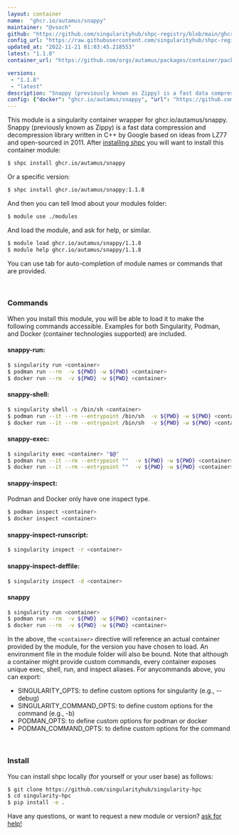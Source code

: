 ```yaml
---
layout: container
name:  "ghcr.io/autamus/snappy"
maintainer: "@vsoch"
github: "https://github.com/singularityhub/shpc-registry/blob/main/ghcr.io/autamus/snappy/container.yaml"
config_url: "https://raw.githubusercontent.com/singularityhub/shpc-registry/main/ghcr.io/autamus/snappy/container.yaml"
updated_at: "2022-11-21 01:03:45.218553"
latest: "1.1.8"
container_url: "https://github.com/orgs/autamus/packages/container/package/snappy"

versions:
 - "1.1.8"
 - "latest"
description: "Snappy (previously known as Zippy) is a fast data compression and decompression library written in C++ by Google based on ideas from LZ77 and open-sourced in 2011."
config: {"docker": "ghcr.io/autamus/snappy", "url": "https://github.com/orgs/autamus/packages/container/package/snappy", "maintainer": "@vsoch", "description": "Snappy (previously known as Zippy) is a fast data compression and decompression library written in C++ by Google based on ideas from LZ77 and open-sourced in 2011.", "latest": {"1.1.8": "sha256:bfda9672e09dd6e8129977805ed743b4c113c6da59fdbd1edf32e6b11e9ba75a"}, "tags": {"1.1.8": "sha256:bfda9672e09dd6e8129977805ed743b4c113c6da59fdbd1edf32e6b11e9ba75a", "latest": "sha256:bfda9672e09dd6e8129977805ed743b4c113c6da59fdbd1edf32e6b11e9ba75a"}}
---
```


This module is a singularity container wrapper for ghcr.io/autamus/snappy.
Snappy (previously known as Zippy) is a fast data compression and decompression library written in C++ by Google based on ideas from LZ77 and open-sourced in 2011.
After [installing shpc](#install) you will want to install this container module:


```bash
$ shpc install ghcr.io/autamus/snappy
```

Or a specific version:

```bash
$ shpc install ghcr.io/autamus/snappy:1.1.8
```

And then you can tell lmod about your modules folder:

```bash
$ module use ./modules
```

And load the module, and ask for help, or similar.

```bash
$ module load ghcr.io/autamus/snappy/1.1.8
$ module help ghcr.io/autamus/snappy/1.1.8
```

You can use tab for auto-completion of module names or commands that are provided.

<br>

### Commands

When you install this module, you will be able to load it to make the following commands accessible.
Examples for both Singularity, Podman, and Docker (container technologies supported) are included.

#### snappy-run:

```bash
$ singularity run <container>
$ podman run --rm  -v ${PWD} -w ${PWD} <container>
$ docker run --rm  -v ${PWD} -w ${PWD} <container>
```

#### snappy-shell:

```bash
$ singularity shell -s /bin/sh <container>
$ podman run --it --rm --entrypoint /bin/sh  -v ${PWD} -w ${PWD} <container>
$ docker run --it --rm --entrypoint /bin/sh  -v ${PWD} -w ${PWD} <container>
```

#### snappy-exec:

```bash
$ singularity exec <container> "$@"
$ podman run --it --rm --entrypoint ""  -v ${PWD} -w ${PWD} <container> "$@"
$ docker run --it --rm --entrypoint ""  -v ${PWD} -w ${PWD} <container> "$@"
```

#### snappy-inspect:

Podman and Docker only have one inspect type.

```bash
$ podman inspect <container>
$ docker inspect <container>
```

#### snappy-inspect-runscript:

```bash
$ singularity inspect -r <container>
```

#### snappy-inspect-deffile:

```bash
$ singularity inspect -d <container>
```



#### snappy

```bash
$ singularity run <container>
$ podman run --rm  -v ${PWD} -w ${PWD} <container>
$ docker run --rm  -v ${PWD} -w ${PWD} <container>
```


In the above, the `<container>` directive will reference an actual container provided
by the module, for the version you have chosen to load. An environment file in the
module folder will also be bound. Note that although a container
might provide custom commands, every container exposes unique exec, shell, run, and
inspect aliases. For anycommands above, you can export:

 - SINGULARITY_OPTS: to define custom options for singularity (e.g., --debug)
 - SINGULARITY_COMMAND_OPTS: to define custom options for the command (e.g., -b)
 - PODMAN_OPTS: to define custom options for podman or docker
 - PODMAN_COMMAND_OPTS: to define custom options for the command

<br>

### Install

You can install shpc locally (for yourself or your user base) as follows:

```bash
$ git clone https://github.com/singularityhub/singularity-hpc
$ cd singularity-hpc
$ pip install -e .
```

Have any questions, or want to request a new module or version? [ask for help!](https://github.com/singularityhub/singularity-hpc/issues)